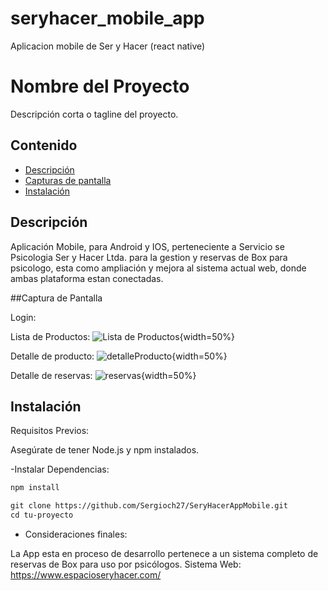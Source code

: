 # seryhacer_mobile_app
Aplicacion mobile de Ser y Hacer (react native)
# Nombre del Proyecto

Descripción corta o tagline del proyecto.

## Contenido

- [Descripción](#descripción)
- [Capturas de pantalla](#screenshot)
- [Instalación](#instalación)

## Descripción

Aplicación Mobile, para Android y IOS, perteneciente a Servicio se Psicologia Ser y Hacer Ltda. para la gestion y reservas de Box para psicologo, esta como ampliación y mejora al sistema actual web, donde ambas plataforma estan conectadas.

##Captura de Pantalla 

Login:

Lista de Productos:
![Lista de Productos](https://www.espacioseryhacer.com/wp-content/uploads/2024/02/Screenshot_1707932011.png){width=50%}

Detalle de producto:
![detalleProducto](https://www.espacioseryhacer.com/wp-content/uploads/2024/02/Screenshot_1707932021.png){width=50%}

Detalle de reservas:
![reservas](https://www.espacioseryhacer.com/wp-content/uploads/2024/02/Screenshot_1708103964.png){width=50%}

## Instalación

Requisitos Previos:

Asegúrate de tener Node.js y npm instalados.

-Instalar Dependencias:

```markdown
npm install
```

```markdown
git clone https://github.com/Sergioch27/SeryHacerAppMobile.git
cd tu-proyecto
```
- Consideraciones finales:

La App esta en proceso de desarrollo pertenece a un sistema completo de reservas de Box para uso por psicólogos. 
Sistema Web: https://www.espacioseryhacer.com/

